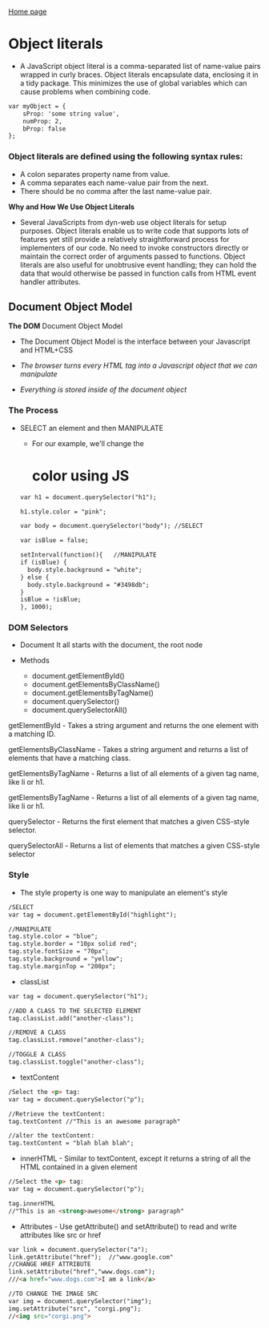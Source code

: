 [Home page](https://cfjalos.github.io/code201-reading-notes/)

# Object literals #

* A JavaScript object literal is a comma-separated list of name-value pairs wrapped in curly braces. Object literals encapsulate data, enclosing it in a tidy package. This minimizes the use of global variables which can cause problems when combining code.

```html
var myObject = {
    sProp: 'some string value',
    numProp: 2,
    bProp: false
};
```

### Object literals are defined using the following syntax rules: ###

* A colon separates property name from value.
* A comma separates each name-value pair from the next.
* There should be no comma after the last name-value pair.

**Why and How We Use Object Literals**

* Several JavaScripts from dyn-web use object literals for setup purposes. Object literals enable us to write code that supports lots of features yet still provide a relatively straightforward process for implementers of our code. No need to invoke constructors directly or maintain the correct order of arguments passed to functions. Object literals are also useful for unobtrusive event handling; they can hold the data that would otherwise be passed in function calls from HTML event handler attributes.

## Document Object Model ##

**The DOM**  Document Object Model

* The Document Object Model is the interface between your Javascript and HTML+CSS

* *The browser turns every HTML tag into a Javascript object that we can manipulate*

* *Everything is stored inside of the document object*

### The Process ###

* SELECT an element and then MANIPULATE

  * For our example, we'll change the <h1> color using JS

  ```html
  var h1 = document.querySelector("h1");

  h1.style.color = "pink";

  var body = document.querySelector("body"); //SELECT

  var isBlue = false;

  setInterval(function(){   //MANIPULATE
  if (isBlue) {
    body.style.background = "white";
  } else {
    body.style.background = "#3498db";
  }
  isBlue = !isBlue;
  }, 1000);
  ```

### DOM Selectors ###

* Document
It all starts with the document, the root node

* Methods
  * document.getElementById()
  * document.getElementsByClassName()
  * document.getElementsByTagName()
  * document.querySelector()
  * document.querySelectorAll()

getElementById -  Takes a string argument and returns the one element with a matching ID.

getElementsByClassName - Takes a string argument and returns a list of elements that have a matching class.

getElementsByTagName - Returns a list of all elements of a given tag name, like li or h1.

getElementsByTagName - Returns a list of all elements of a given tag name, like li or h1.

querySelector - Returns the first element that matches a given CSS-style selector.

querySelectorAll - Returns a list of elements that matches a given CSS-style selector

### Style ###

* The style property is one way to manipulate an element's style

```html
/SELECT
var tag = document.getElementById("highlight");

//MANIPULATE
tag.style.color = "blue";
tag.style.border = "10px solid red";
tag.style.fontSize = "70px";
tag.style.background = "yellow";
tag.style.marginTop = "200px";
```

* classList

```html
var tag = document.querySelector("h1");

//ADD A CLASS TO THE SELECTED ELEMENT
tag.classList.add("another-class");

//REMOVE A CLASS
tag.classList.remove("another-class");

//TOGGLE A CLASS
tag.classList.toggle("another-class");
```

* textContent

```html
/Select the <p> tag:
var tag = document.querySelector("p");

//Retrieve the textContent:
tag.textContent //"This is an awesome paragraph"

//alter the textContent:
tag.textContent = "blah blah blah";
```

* innerHTML - Similar to textContent, except it returns a string of all the HTML contained in a given element

```html
//Select the <p> tag:
var tag = document.querySelector("p");

tag.innerHTML
//"This is an <strong>awesome</strong> paragraph"
```

* Attributes - Use getAttribute() and setAttribute() to read and write attributes like src or href

```html
var link = document.querySelector("a");
link.getAttribute("href");  //"www.google.com"
//CHANGE HREF ATTRIBUTE
link.setAttribute("href","www.dogs.com"); 
///<a href="www.dogs.com">I am a link</a>

//TO CHANGE THE IMAGE SRC
var img = document.querySelector("img");
img.setAttribute("src", "corgi.png");
//<img src="corgi.png">
```

